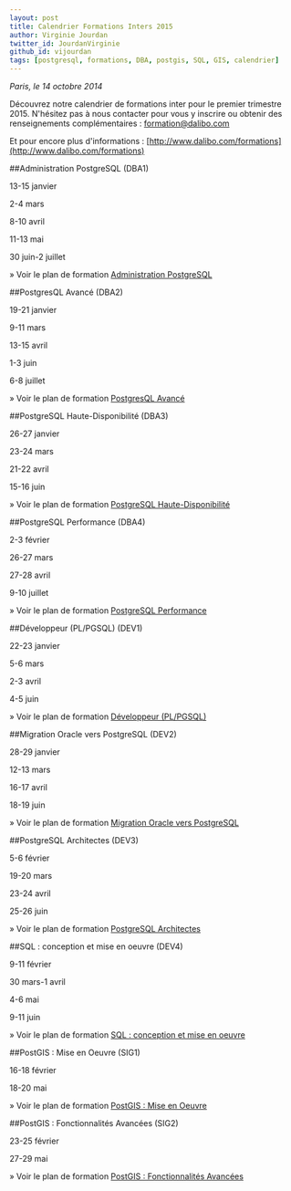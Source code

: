 ```yaml
---
layout: post
title: Calendrier Formations Inters 2015 
author: Virginie Jourdan
twitter_id: JourdanVirginie
github_id: vijourdan
tags: [postgresql, formations, DBA, postgis, SQL, GIS, calendrier]
---
```

*Paris, le 14 octobre 2014*

Découvrez notre calendrier de formations inter pour le premier trimestre 2015.
N'hésitez pas à nous contacter pour vous y inscrire ou obtenir des renseignements complémentaires : [formation@dalibo.com](formation@dalibo.com)

Et pour encore plus d'informations : [http://www.dalibo.com/formations](http://www.dalibo.com/formations)

<!--MORE-->

##Administration PostgreSQL (DBA1)

13-15 janvier 

2-4 mars 

8-10 avril 

11-13 mai 

30 juin-2 juillet 


» Voir le plan de formation [Administration PostgreSQL](http://www.dalibo.com/formation-administration)

##PostgresQL Avancé (DBA2)

19-21 janvier 

9-11 mars 

13-15 avril 

1-3 juin 

6-8 juillet 

» Voir le plan de formation [PostgresQL Avancé](http://www.dalibo.com/formation-postgresql-avance)

##PostgreSQL Haute-Disponibilité (DBA3)

26-27 janvier 

23-24 mars 

21-22 avril 

15-16 juin 

» Voir le plan de formation [PostgreSQL Haute-Disponibilité](http://www.dalibo.com/formation-postgresql-replication-hot-standby)

##PostgreSQL Performance (DBA4)

2-3 février 

26-27 mars 

27-28 avril 

9-10 juillet 

» Voir le plan de formation [PostgreSQL Performance](http://www.dalibo.com/formation-postgresql-performance)

##Développeur (PL/PGSQL) (DEV1)

22-23 janvier 

5-6 mars 

2-3 avril 

4-5 juin 

» Voir le plan de formation [Développeur (PL/PGSQL)](http://www.dalibo.com/formation-developpeur)

##Migration Oracle vers PostgreSQL (DEV2)

28-29 janvier 

12-13 mars 

16-17 avril 

18-19 juin 


» Voir le plan de formation [Migration Oracle vers PostgreSQL](http://www.dalibo.com/formation-migration-postgresql)

##PostgreSQL Architectes (DEV3)

5-6 février 

19-20 mars 

23-24 avril 

25-26 juin 

» Voir le plan de formation [PostgreSQL Architectes](http://www.dalibo.com/formation-postgresql-architecte)


##SQL : conception et mise en oeuvre (DEV4)

9-11 février 

30 mars-1 avril 

4-6 mai 

9-11 juin 

» Voir le plan de formation [SQL : conception et mise en oeuvre](http://www.dalibo.com/formation-sql-conception-mise-en-oeuvre)

##PostGIS : Mise en Oeuvre (SIG1)

16-18 février 

18-20 mai 

» Voir le plan de formation [PostGIS : Mise en Oeuvre](http://www.dalibo.com/formation-postgis-mise-en-oeuvre)

##PostGIS : Fonctionnalités Avancées (SIG2)

23-25 février 

27-29 mai 

» Voir le plan de formation [PostGIS : Fonctionnalités Avancées](http://www.dalibo.com/formation-postgis-fonctionnalites-avancees])
